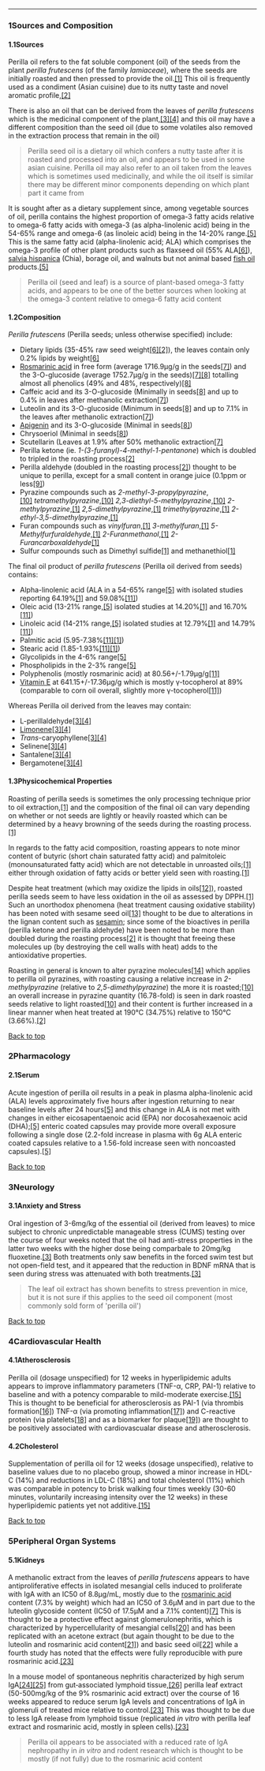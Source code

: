 





---


### 1Sources and Composition

#### 1.1Sources


Perilla oil refers to the fat soluble component (oil) of the seeds from the plant *perilla frutescens* (of the family *lamiaceae*), where the seeds are initially roasted and then pressed to provide the oil.[[1]](#ref1) This oil is frequently used as a condiment (Asian cuisine) due to its nutty taste and novel aromatic profile,[[2]](#ref2)


There is also an oil that can be derived from the leaves of *perilla frutescens* which is the medicinal component of the plant,[[3]](#ref3)[[4]](#ref4) and this oil may have a different composition than the seed oil (due to some volatiles also removed in the extraction process that remain in the oil)



> Perilla seed oil is a dietary oil which confers a nutty taste after it is roasted and processed into an oil, and appears to be used in some asian cuisine. Perilla oil may also refer to an oil taken from the leaves which is sometimes used medicinally, and while the oil itself is similar there may be different minor components depending on which plant part it came from


It is sought after as a dietary supplement since, among vegetable sources of oil, perilla contains the highest proportion of omega-3 fatty acids relative to omega-6 fatty acids with omega-3 (as alpha-linolenic acid) being in the 54-65% range and omega-6 (as linoleic acid) being in the 14-20% range.[[5]](#ref5) This is the same fatty acid (alpha-linolenic acid; ALA) which comprises the omega-3 profile of other plant products such as flaxseed oil (55% ALA[[6]](#ref6)), [salvia hispanica](/supplements/salvia-hispanica/) (Chia), borage oil, and walnuts but not animal based [fish oil](/supplements/fish-oil/) products.[[5]](#ref5)



> Perilla oil (seed and leaf) is a source of plant-based omega-3 fatty acids, and appears to be one of the better sources when looking at the omega-3 content relative to omega-6 fatty acid content


#### 1.2Composition


*Perilla frutescens* (Perilla seeds; unless otherwise specified) include:


* Dietary lipids (35-45% raw seed weight[[6]](#ref6)[[2]](#ref2)), the leaves contain only 0.2% lipids by weight[[6]](#ref6)
* [Rosmarinic acid](/supplements/rosmarinic-acid/) in free form (average 1716.9μg/g in the seeds[[7]](#ref7)) and the 3-O-glucoside (average 1752.7μg/g in the seeds)[[7]](#ref7)[[8]](#ref8) totalling almost all phenolics (49% and 48%, respectively)[[8]](#ref8)
* Caffeic acid and its 3-O-glucoside (Minimally in seeds[[8]](#ref8) and up to 0.4% in leaves after methanolic extraction[[7]](#ref7))
* Luteolin and its 3-O-glucoside (Minimum in seeds[[8]](#ref8) and up to 7.1% in the leaves after methanolic extraction[[7]](#ref7))
* [Apigenin](/supplements/apigenin/) and its 3-O-glucoside (Minimal in seeds[[8]](#ref8))
* Chrysoeriol (Minimal in seeds[[8]](#ref8))
* Scutellarin (Leaves at 1.9% after 50% methanolic extraction[[7]](#ref7)
* Perilla ketone (ie. *1-(3-furanyl)-4-methyl-1-pentanone*) which is doubled to tripled in the roasting process[[2]](#ref2)
* Perilla aldehyde (doubled in the roasting process[[2]](#ref2)) thought to be unique to perilla, except for a small content in orange juice (0.1ppm or less[[9]](#ref9))
* Pyrazine compounds such as *2-methyl-3-propylpyrazine*,[[10]](#ref10) *tetramethylpyrazine*,[[10]](#ref10) *2,3-diethyl-5-methylpyrazine*,[[10]](#ref10) *2-methylpyrazine*,[[1]](#ref1) *2,5-dimethylpyrazine*,[[1]](#ref1) *trimethylpyrazine*,[[1]](#ref1) *2-ethyl-3,5-dimethylpyrazine*,[[1]](#ref1)
* Furan compounds such as *vinylfuran*,[[1]](#ref1) *3-methylfuran*,[[1]](#ref1) *5-Methylfurfuraldehyde*,[[1]](#ref1) *2-Furanmethanol*,[[1]](#ref1) *2-Furancarboxaldehyde*[[1]](#ref1)
* Sulfur compounds such as Dimethyl sulfide[[1]](#ref1) and methanethiol[[1]](#ref1)

The final oil product of *perilla frutescens* (Perilla oil derived from seeds) contains:


* Alpha-linolenic acid (ALA in a 54-65% range[[5]](#ref5) with isolated studies reporting 64.19%[[1]](#ref1) and 59.08%[[11]](#ref11))
* Oleic acid (13-21% range,[[5]](#ref5) isolated studies at 14.20%[[1]](#ref1) and 16.70%[[11]](#ref11))
* Linoleic acid (14-21% range,[[5]](#ref5) isolated studies at 12.79%[[1]](#ref1) and 14.79%[[11]](#ref11))
* Palmitic acid (5.95-7.38%[[11]](#ref11)[[1]](#ref1))
* Stearic acid (1.85-1.93%[[11]](#ref11)[[1]](#ref1))
* Glycolipids in the 4-6% range[[5]](#ref5)
* Phospholipids in the 2-3% range[[5]](#ref5)
* Polyphenolis (mostly rosmarinic acid) at 80.56+/-1.79µg/g[[11]](#ref11)
* [Vitamin E](/supplements/vitamin-e/) at 641.15+/-17.36µg/g which is mostly γ-tocopherol at 89% (comparable to corn oil overall, slightly more γ-tocopherol[[11]](#ref11))

Whereas Perilla oil derived from the leaves may contain:


* L-perillaldehyde[[3]](#ref3)[[4]](#ref4)
* [Limonene](/supplements/limonene/)[[3]](#ref3)[[4]](#ref4)
* *Trans*-caryophyllene[[3]](#ref3)[[4]](#ref4)
* Selinene[[3]](#ref3)[[4]](#ref4)
* Santalene[[3]](#ref3)[[4]](#ref4)
* Bergamotene[[3]](#ref3)[[4]](#ref4)

#### 1.3Physicochemical Properties


Roasting of perilla seeds is sometimes the only processing technique prior to oil extraction,[[1]](#ref1) and the composition of the final oil can vary depending on whether or not seeds are lightly or heavily roasted which can be determined by a heavy browning of the seeds during the roasting process.[[1]](#ref1)


In regards to the fatty acid composition, roasting appears to note minor content of butyric (short chain saturated fatty acid) and palmitoleic (monounsaturated fatty acid) which are not detectable in unroasted oils;[[1]](#ref1) either through oxidation of fatty acids or better yield seen with roasting.[[1]](#ref1)


Despite heat treatment (which may oxidize the lipids in oils[[12]](#ref12)), roasted perilla seeds seem to have less oxidation in the oil as assessed by DPPH.[[1]](#ref1) Such an unorthodox phenomena (heat treatment causing oxidative stability) has been noted with sesame seed oil[[13]](#ref13) thought to be due to alterations in the lignan content such as [sesamin](/supplements/sesamin/); since some of the bioactives in perilla (perilla ketone and perilla aldehyde) have been noted to be more than doubled during the roasting process[[2]](#ref2) it is thought that freeing these molecules up (by destroying the cell walls with heat) adds to the antioxidative properties.


Roasting in general is known to alter pyrazine molecules[[14]](#ref14) which applies to perilla oil pyrazines, with roasting causing a relative increase in  *2-methylpyrazine* (relative to *2,5-dimethylpyrazine*) the more it is roasted;[[10]](#ref10) an overall increase in pyrazine quantity (16.78-fold) is seen in dark roasted seeds relative to light roasted[[10]](#ref10) and their content is further increased in a linear manner when heat treated at 190°C (34.75%) relative to 150°C (3.66%).[[2]](#ref2)


[Back to top](#c-sources-and-composition)
### 2Pharmacology

#### 2.1Serum


Acute ingestion of perilla oil results in a peak in plasma alpha-linolenic acid (ALA) levels approximately five hours after ingestion returning to near baseline levels after 24 hours[[5]](#ref5) and this change in ALA is not met with changes in either eicosapentaenoic acid (EPA) nor docosahexaenoic acid (DHA);[[5]](#ref5) enteric coated capsules may provide more overall exposure following a single dose (2.2-fold increase in plasma with 6g ALA enteric coated capsules relative to a 1.56-fold increase seen with noncoasted capsules).[[5]](#ref5)


[Back to top](#c-pharmacology)
### 3Neurology

#### 3.1Anxiety and Stress


Oral ingestion of 3-6mg/kg of the essential oil (derived from leaves) to mice subject to chronic unpredictable manageable stress (CUMS) testing over the course of four weeks noted that the oil had anti-stress properties in the latter two weeks with the higher dose being comparbale to 20mg/kg fluoxetine.[[3]](#ref3) Both treatments only saw benefits in the forced swim test but not open-field test, and it appeared that the reduction in BDNF mRNA that is seen during stress was attenuated with both treatments.[[3]](#ref3)



> The leaf oil extract has shown benefits to stress prevention in mice, but it is not sure if this applies to the seed oil component (most commonly sold form of 'perilla oil')


[Back to top](#c-neurology)
### 4Cardiovascular Health

#### 4.1Atherosclerosis


Perilla oil (dosage unspecified) for 12 weeks in hyperlipidemic adults appears to improve inflammatory parameters (TNF-α, CRP, PAI-1) relative to baseline and with a potency comparable to mild-moderate exercise.[[15]](#ref15) This is thought to be beneficial for atherosclerosis as PAI-1 (via thrombis formation[[16]](#ref16)) TNF-α (via promoting inflammation[[17]](#ref17)) and C-reactive protein (via platelets[[18]](#ref18) and as a biomarker for plaque[[19]](#ref19)) are thought to be positively associated with cardiovascualar disease and atherosclerosis.


#### 4.2Cholesterol


Supplementation of perilla oil for 12 weeks (dosage unspecified), relative to baseline values due to no placebo group, showed a minor increase in HDL-C (14%) and reductions in LDL-C (18%) and total cholesterol (11%) which was comparable in potency to brisk walking four times weekly (30-60 minutes, voluntarily increasing intensity over the 12 weeks) in these hyperlipidemic patients yet not additive.[[15]](#ref15)


[Back to top](#c-cardiovascular-health)
### 5Peripheral Organ Systems

#### 5.1Kidneys


A methanolic extract from the leaves of *perilla frutescens* appears to have antiproliferative effects in isolated mesangial cells induced to proliferate with IgA with an IC50 of 8.8μg/mL, mostly due to the [rosmarinic acid](/supplements/rosmarinic-acid/) content (7.3% by weight) which had an IC50 of 3.6μM and in part due to the luteolin glycoside content (IC50 of 17.5μM and a 7.1% content)[[7]](#ref7) This is thought to be a protective effect against glomerulonephritis, which is characterized by hypercellularity of mesangial cells[[20]](#ref20) and has been replicated with an acetone extract (but again thought to be due to the luteolin and rosmarinic acid content[[21]](#ref21)) and basic seed oil[[22]](#ref22) while a fourth study has noted that the effects were fully reproducible with pure rosmarinic acid.[[23]](#ref23)


In a mouse model of spontaneous nephritis characterized by high serum IgA[[24]](#ref24)[[25]](#ref25) from gut‐associated lymphoid tissue,[[26]](#ref26) perilla leaf extract (50-500mg/kg of the 9% rosmarinic acid extract) over the course of 16 weeks appeared to reduce serum IgA levels and concentrations of IgA in glomeruli of treated mice relative to control.[[23]](#ref23) This was thought to be due to less IgA release from lymphoid tissue (replicated *in vitro* with perilla leaf extract and rosmarinic acid, mostly in spleen cells).[[23]](#ref23)



> Perilla oil appears to be associated with a reduced rate of IgA nephropathy in *in vitro* and rodent research which is thought to be mostly (if not fully) due to the rosmarinic acid content

 


